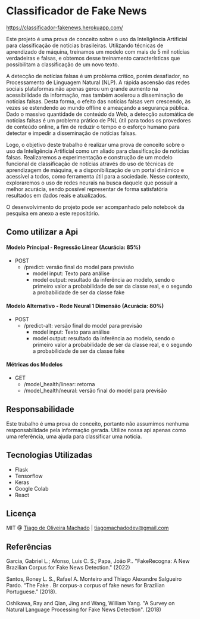 # Classificador de Fake News

https://classificador-fakenews.herokuapp.com/


Este projeto é uma prova de conceito sobre o uso da Inteligência Artificial para classificação de notícias brasileiras. Utilizando técnicas de aprendizado de máquina, treinamos um modelo com mais de 5 mil notícias verdadeiras e falsas, e obtemos desse treinamento características que possibilitam a classificação de um novo texto.

A detecção de notícias falsas é um problema crítico, porém desafiador, no Processamento de Linguagem Natural (NLP). A rápida ascensão das redes sociais plataformas não apenas gerou um grande aumento na acessibilidade da informação, mas também acelerou a disseminação de notícias falsas. Desta forma, o efeito das notícias falsas vem crescendo, às vezes se estendendo ao mundo offline e ameaçando a segurança pública. Dado o massivo quantidade de conteúdo da Web, a detecção automática de notícias falsas é um problema prático de PNL útil para todos os provedores de conteúdo online, a fim de reduzir o tempo e o esforço humano para detectar e impedir a disseminação de notícias falsas. 

Logo, o objetivo deste trabalho é realizar uma prova de conceito sobre o uso da Inteligência Artificial como um aliado para classificação de notícias falsas. Realizaremos a experimentação e construção de um modelo funcional de classificação de notícias através do uso de técnicas de aprendizagem de máquina, e a disponibilização de um portal dinâmico e acessível a todos, como ferramenta útil para a sociedade. Nesse contexto, exploraremos o uso de redes neurais na busca daquele que possuir a melhor acurácia, sendo possível representar de forma satisfatória resultados em dados reais e atualizados.

O desenvolvimento do projeto pode ser acompanhado pelo notebook da pesquisa em anexo a este repositório.

## Como utilizar a Api

#### Modelo Principal - Regressão Linear (Acurácia: 85%)
- POST
    - /predict: versão final do model para previsão
        - model input: Texto para análise
        - model output: resultado da inferência ao modelo, sendo o primeiro valor a probabilidade de ser da classe real, e o segundo a probabilidade de ser da classe fake


#### Modelo Alternativo - Rede Neural 1 Dimensão (Acurácia: 80%)
- POST
    - /predict-alt: versão final do model para previsão
        - model input: Texto para análise
        - model output: resultado da inferência ao modelo, sendo o primeiro valor a probabilidade de ser da classe real, e o segundo a probabilidade de ser da classe fake


#### Métricas dos Modelos
- GET
    - /model_health/linear: retorna 
    - /model_health/neural: versão final do model para previsão


## Responsabilidade

Este trabalho é uma prova de conceito, portanto não assumimos nenhuma responsabilidade pela informação gerada.
Utilize nossa api apenas como uma referência, uma ajuda para classificar uma notícia.

## Tecnologias Utilizadas

- Flask
- Tensorflow
- Keras
- Google Colab
- React

## Licença

MIT @ <a href='https://github.com/eutiagovski/fake-detector/blob/main/LICENSE'>Tiago de Oliveira Machado</a> | tiagomachadodev@gmail.com


## Referências
Garcia, Gabriel L.; Afonso, Luis C. S.; Papa, João P.. "FakeRecogna: A New Brazilian Corpus for Fake News Detection." (2022)

Santos, Roney L. S., Rafael A. Monteiro and Thiago Alexandre Salgueiro Pardo. “The Fake . Br corpus-a corpus of fake news for Brazilian Portuguese.” (2018).

Oshikawa, Ray and Qian, Jing and Wang, William Yang. "A Survey on Natural Language Processing for Fake News Detection". (2018)

